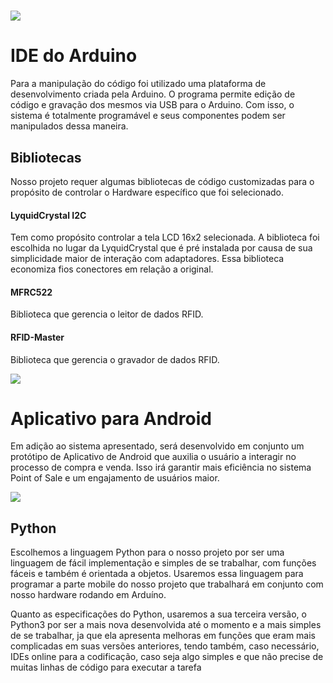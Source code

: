 # ![](https://www.arduino.cc/en/pub/skins/arduinoWide/img/ArduinoAPP-01.svg)

# IDE do Arduino

Para a manipulação do código foi utilizado uma plataforma de desenvolvimento criada pela Arduino. O programa permite edição de código e gravação dos mesmos via USB para o Arduino. Com isso, o sistema é totalmente programável e seus componentes podem ser manipulados dessa maneira.

## Bibliotecas

Nosso projeto requer algumas bibliotecas de código customizadas para o propósito de controlar o Hardware específico que foi selecionado.

#### LyquidCrystal I2C

Tem como propósito controlar a tela LCD 16x2 selecionada. A biblioteca foi escolhida no lugar da LyquidCrystal que é pré instalada por causa de sua simplicidade maior de interação com adaptadores. Essa biblioteca economiza fios conectores em relação a original.

#### MFRC522

Biblioteca que gerencia o leitor de dados RFID.

#### RFID-Master

Biblioteca que gerencia o gravador de dados RFID.



![](https://www.android.com/static/2016/img/logo-android-green_1x.png)

# Aplicativo para Android

Em adição ao sistema apresentado, será desenvolvido em conjunto um protótipo de Aplicativo de Android que auxilia o usuário a interagir no processo de compra e venda. Isso irá garantir mais eficiência no sistema Point of Sale e um engajamento de usuários maior.

![](https://www.python.org/static/community_logos/python-logo.png)

## Python

Escolhemos a linguagem Python para o nosso projeto por ser uma linguagem de fácil implementação e simples de se trabalhar, com funções fáceis e também é orientada a objetos. Usaremos essa linguagem para programar a parte mobile do nosso projeto que trabalhará em conjunto com nosso hardware rodando em Arduíno.

Quanto as especificações do Python, usaremos a sua terceira versão, o Python3 por ser a mais nova desenvolvida até o momento e a mais simples de se trabalhar, ja que ela apresenta melhoras em funções que eram mais complicadas em suas versões anteriores, tendo também, caso necessário, IDEs online para a codificação, caso seja algo simples e que não precise de muitas linhas de código para executar a tarefa

